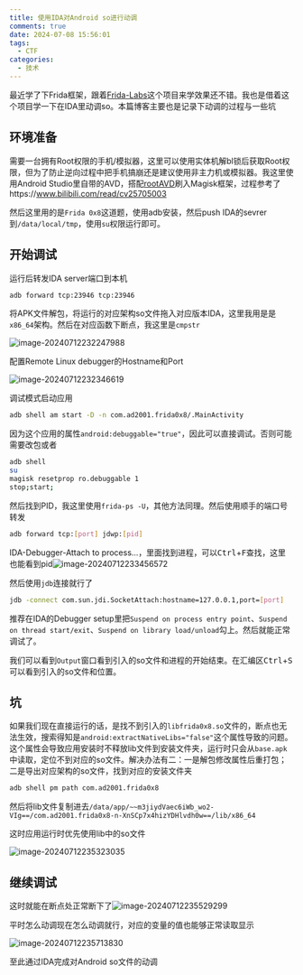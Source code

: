 ```yaml
---
title: 使用IDA对Android so进行动调
comments: true
date: 2024-07-08 15:56:01
tags:
  - CTF
categories:
  - 技术
---
```


最近学了下Frida框架，跟着[Frida-Labs](https://github.com/DERE-ad2001/Frida-Labs)这个项目来学效果还不错。我也是借着这个项目学一下在IDA里动调so。本篇博客主要也是记录下动调的过程与一些坑

## 环境准备

需要一台拥有Root权限的手机/模拟器，这里可以使用实体机解bl锁后获取Root权限，但为了防止逆向过程中把手机搞崩还是建议使用非主力机或模拟器。我这里使用Android Studio里自带的AVD，搭配[rootAVD](https://gitlab.com/newbit/rootAVD)刷入Magisk框架，过程参考了https://www.bilibili.com/read/cv25705003

然后这里用的是`Frida 0x8`这道题，使用adb安装，然后push IDA的sevrer到`/data/local/tmp`，使用`su`权限运行即可。

## 开始调试

运行后转发IDA server端口到本机

```bash
adb forward tcp:23946 tcp:23946
```

将APK文件解包，将运行的对应架构so文件拖入对应版本IDA，这里我用是是`x86_64`架构。然后在对应函数下断点，我这里是`cmpstr`

![image-20240712232247988](https://img.jks.moe/od/01tklsjzbrqnnq7pi5tbb2w5ibx762qdx3)

配置Remote Linux debugger的Hostname和Port

![image-20240712232346619](https://img.jks.moe/od/01tklsjzgoiagugjn34za2zuhzj6vooneb)

调试模式启动应用

```bash
adb shell am start -D -n com.ad2001.frida0x8/.MainActivity
```

因为这个应用的属性`android:debuggable="true"`，因此可以直接调试。否则可能需要改包或者

```bash
adb shell
su
magisk resetprop ro.debuggable 1
stop;start; 
```

然后找到PID，我这里使用`frida-ps -U`，其他方法同理。然后使用顺手的端口号转发

```bash
adb forward tcp:[port] jdwp:[pid]
```

IDA-Debugger-Attach to process...，里面找到进程，可以<kbd>Ctrl</kbd>+<kbd>F</kbd>查找，这里也能看到pid![image-20240712233456572](https://img.jks.moe/od/01tklsjzds434vj2itv5fzsa6u7ermp3xn)

然后使用`jdb`连接就行了

```bash
jdb -connect com.sun.jdi.SocketAttach:hostname=127.0.0.1,port=[port]
```

推荐在IDA的Debugger setup里把`Suspend on process entry point`、`Suspend on thread start/exit`、`Suspend on library load/unload`勾上。然后就能正常调试了。

我们可以看到`Output`窗口看到引入的so文件和进程的开始结束。在汇编区<kbd>Ctrl</kbd>+<kbd>S</kbd>可以看到引入的so文件和位置。

## 坑

如果我们现在直接运行的话，是找不到引入的`libfrida0x8.so`文件的，断点也无法生效，搜索得知是`android:extractNativeLibs="false"`这个属性导致的问题。这个属性会导致应用安装时不释放lib文件到安装文件夹，运行时只会从`base.apk`中读取，定位不到对应的so文件。解决办法有二：一是解包修改属性后重打包；二是导出对应架构的so文件，找到对应的安装文件夹

```bash
adb shell pm path com.ad2001.frida0x8
```

然后将lib文件复制进去`/data/app/~~m3jiydVaec6iWb_wo2-VIg==/com.ad2001.frida0x8-n-XnSCp7x4hizYDHlvdh0w==/lib/x86_64`

这时应用运行时优先使用lib中的so文件

![image-20240712235323035](https://img.jks.moe/od/01tklsjzggsdm65n26p5gz7od7pgjvf236)

## 继续调试

这时就能在断点处正常断下了![image-20240712235529299](https://img.jks.moe/od/01tklsjzeyjcftnsrrrvbifq2jkbqq3rrx)

平时怎么动调现在怎么动调就行，对应的变量的值也能够正常读取显示

![image-20240712235713830](https://img.jks.moe/od/01tklsjzbu6tuf47mxavck7kjfxp626cwu)

至此通过IDA完成对Android so文件的动调
